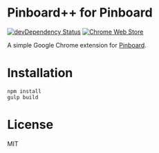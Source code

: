 # Pinboard++ for Pinboard

[![devDependency Status](https://david-dm.org/cppcho/pinboard-plusplus/dev-status.svg)](https://david-dm.org/cppcho/pinboard-plusplus#info=devDependencies)
[![Chrome Web Store](https://img.shields.io/chrome-web-store/v/kmbofkenjncfapkighkijhmeelkgnldo.svg?maxAge=2592000)](https://chrome.google.com/webstore/detail/pinboard++/kmbofkenjncfapkighkijhmeelkgnldo)

A simple Google Chrome extension for [Pinboard](https://pinboard.in).

# Installation

```
npm install
gulp build
```

# License

MIT
